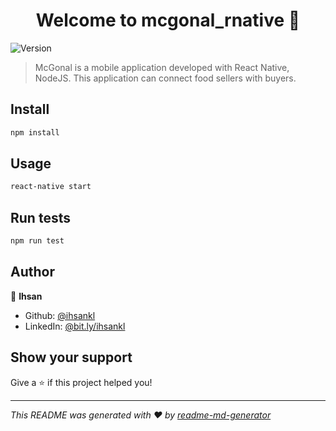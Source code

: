 <h1 align="center">Welcome to mcgonal_rnative 👋</h1>
<p>
  <img alt="Version" src="https://img.shields.io/badge/version-0.0.1-blue.svg?cacheSeconds=2592000" />
</p>

> McGonal is a mobile application developed with React Native, NodeJS. This application can connect food sellers with buyers.

## Install

```sh
npm install
```

## Usage

```sh
react-native start
```

## Run tests

```sh
npm run test
```

## Author

👤 **Ihsan**

* Github: [@ihsankl](https://github.com/ihsankl)
* LinkedIn: [@bit.ly\/ihsankl](https://linkedin.com/in/bit.ly\/ihsankl)

## Show your support

Give a ⭐️ if this project helped you!

***
_This README was generated with ❤️ by [readme-md-generator](https://github.com/kefranabg/readme-md-generator)_